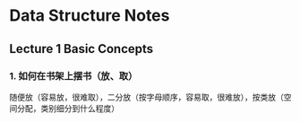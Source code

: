 # Data Structure Notes

## Lecture 1 Basic Concepts

### 1. 如何在书架上摆书（放、取）

随便放（容易放，很难取），二分放（按字母顺序，容易取，很难放），按类放（空间分配，类别细分到什么程度）





